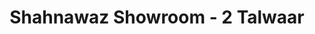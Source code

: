 ---
title: "Shahnawaz Showroom - 2 Talwaar"
url: /karachi/shahnawaz-showroom-2-talwaar/
shop: car
---